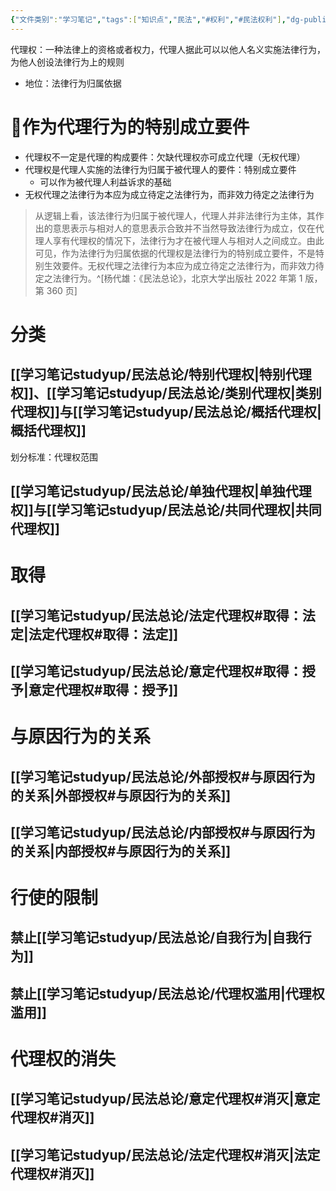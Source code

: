 ```yaml
---
{"文件类别":"学习笔记","tags":["知识点","民法","#权利","#民法权利"],"dg-publish":true,"permalink":"/学习笔记studyup/民法总论/代理权/","dgPassFrontmatter":true,"created":"2024-08-01T09:44:55.039+08:00","updated":"2024-11-18T23:08:39.216+08:00"}
---
```


代理权：一种法律上的资格或者权力，代理人据此可以以他人名义实施法律行为，为他人创设法律行为上的规则
- 地位：法律行为归属依据
# 🐨作为代理行为的特别成立要件
- 代理权不一定是代理的构成要件：欠缺代理权亦可成立代理（无权代理）
- 代理权是代理人实施的法律行为归属于被代理人的要件：特别成立要件
	- 可以作为被代理人利益诉求的基础
- 无权代理之法律行为本应为成立待定之法律行为，而非效力待定之法律行为
>从逻辑上看，该法律行为归属于被代理人，代理人并非法律行为主体，其作出的意思表示与相对人的意思表示合致并不当然导致法律行为成立，仅在代理人享有代理权的情况下，法律行为才在被代理人与相对人之间成立。由此可见，作为法律行为归属依据的代理权是法律行为的特别成立要件，不是特别生效要件。无权代理之法律行为本应为成立待定之法律行为，而非效力待定之法律行为。^[杨代雄：《民法总论》，北京大学出版社 2022 年第 1 版，第 360 页]
# 分类
## [[学习笔记studyup/民法总论/特别代理权\|特别代理权]]、[[学习笔记studyup/民法总论/类别代理权\|类别代理权]]与[[学习笔记studyup/民法总论/概括代理权\|概括代理权]]
划分标准：代理权范围
## [[学习笔记studyup/民法总论/单独代理权\|单独代理权]]与[[学习笔记studyup/民法总论/共同代理权\|共同代理权]]
# 取得
## [[学习笔记studyup/民法总论/法定代理权#取得：法定\|法定代理权#取得：法定]]
## [[学习笔记studyup/民法总论/意定代理权#取得：授予\|意定代理权#取得：授予]]
# 与原因行为的关系
## [[学习笔记studyup/民法总论/外部授权#与原因行为的关系\|外部授权#与原因行为的关系]]
## [[学习笔记studyup/民法总论/内部授权#与原因行为的关系\|内部授权#与原因行为的关系]]
# 行使的限制
## 禁止[[学习笔记studyup/民法总论/自我行为\|自我行为]] 
## 禁止[[学习笔记studyup/民法总论/代理权滥用\|代理权滥用]]
# 代理权的消失
## [[学习笔记studyup/民法总论/意定代理权#消灭\|意定代理权#消灭]]
## [[学习笔记studyup/民法总论/法定代理权#消灭\|法定代理权#消灭]]